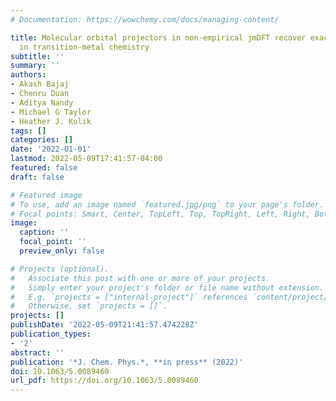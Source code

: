 ```yaml
---
# Documentation: https://wowchemy.com/docs/managing-content/

title: Molecular orbital projectors in non-empirical jmDFT recover exact conditions
  in transition-metal chemistry
subtitle: ''
summary: ''
authors:
- Akash Bajaj
- Chenru Duan
- Aditya Nandy
- Michael G Taylor
- Heather J. Kulik
tags: []
categories: []
date: '2022-01-01'
lastmod: 2022-05-09T17:41:57-04:00
featured: false
draft: false

# Featured image
# To use, add an image named `featured.jpg/png` to your page's folder.
# Focal points: Smart, Center, TopLeft, Top, TopRight, Left, Right, BottomLeft, Bottom, BottomRight.
image:
  caption: ''
  focal_point: ''
  preview_only: false

# Projects (optional).
#   Associate this post with one or more of your projects.
#   Simply enter your project's folder or file name without extension.
#   E.g. `projects = ["internal-project"]` references `content/project/deep-learning/index.md`.
#   Otherwise, set `projects = []`.
projects: []
publishDate: '2022-05-09T21:41:57.474228Z'
publication_types:
- '2'
abstract: ''
publication: '*J. Chem. Phys.*, **in press** (2022)'
doi: 10.1063/5.0089460
url_pdf: https://doi.org/10.1063/5.0089460
---
```


